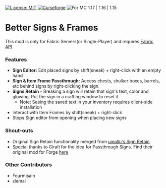  [![License: MIT](https://img.shields.io/badge/License-MIT-yellow.svg)](https://opensource.org/licenses/MIT) [![Curseforge](http://cf.way2muchnoise.eu/384963.svg)](https://www.curseforge.com/minecraft/mc-mods/better-signs-and-frames) ![For MC 1.17 | 1.16 | 1.15](http://cf.way2muchnoise.eu/versions/For%20MC_384963_all.svg)

# Better Signs & Frames
This mod is only for Fabric Servers(or Single-Player) and requires [Fabric API](https://www.curseforge.com/minecraft/mc-mods/fabric-api)

### Features
 - **Sign Editor:** Edit placed signs by shift(sneak) + right-click with an empty hand
 - **Sign & Item Frame Passthrough:** Access chests, shulker boxes, barrels, etc behind signs by right-clicking the sign.
 - **Signs Retain** - Breaking a sign will retain that sign's text, color and glowing. Put the sign in a crafting window to reset it. 
    - Note: Seeing the saved text in your inventory requires client-side installation
 - Interact with Item Frames by shift(sneak) + right-click
 - Stops Sign editor from opening when placing new signs

### Shout-outs
 - Original Sign Retain functionality merged from [umollu's Sign Retain ](https://www.curseforge.com/minecraft/mc-mods/sign-retain)
 - Special thanks to Girafi for the idea for Passthrough Signs. Find their original mod for Forge [here](https://www.curseforge.com/minecraft/mc-mods/passthrough-signs)

### Other Contributors
- Fourmisain
- slemal

